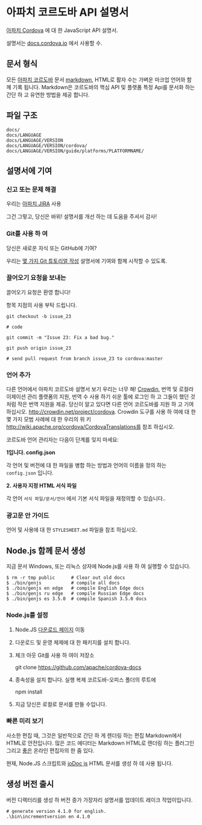 # 아파치 코르도바 API 설명서

[아파치 Cordova](http://cordova.io/) 에 대 한 JavaScript API 설명서.

설명서는 [docs.cordova.io](http://docs.cordova.io/) 에서 사용할 수.

## 문서 형식

모든 [아파치 코르도바](http://cordova.io/) 문서 [markdown](http://daringfireball.net/projects/markdown/syntax), HTML로 활자 수는 가벼운 마크업 언어와 함께 기록 됩니다. Markdown은 코르도바의 핵심 API 및 플랫폼 특정 Api를 문서화 하는 간단 하 고 유연한 방법을 제공 합니다.

## 파일 구조

    docs/
    docs/LANGUAGE
    docs/LANGUAGE/VERSION
    docs/LANGUAGE/VERSION/cordova/
    docs/LANGUAGE/VERSION/guide/platforms/PLATFORMNAME/
    

## 설명서에 기여

### 신고 또는 문제 해결

우리는 [아파치 JIRA](https://issues.apache.org/jira/browse/CB) 사용

그건 그렇고, 당신은 바위! 설명서를 개선 하는 데 도움을 주셔서 감사!

### Git를 사용 하 여

당신은 새로운 자식 또는 GitHub에 기여?

우리는 [몇 가지 Git 튜토리얼 작성](http://wiki.apache.org/cordova/ContributorWorkflow) 설명서에 기여와 함께 시작할 수 있도록.

### 끌어오기 요청을 보내는

끌어오기 요청은 환영 합니다!

항목 지점의 사용 부탁 드립니다.

    git checkout -b issue_23
    
    # code
    
    git commit -m "Issue 23: Fix a bad bug."
    
    git push origin issue_23
    
    # send pull request from branch issue_23 to cordova:master
    

### 언어 추가

다른 언어에서 아파치 코르도바 설명서 보기 우리는 너무 해! [Crowdin](http://crowdin.net/project/cordova), 번역 및 로컬라이제이션 관리 플랫폼의 지원, 번역 수 사용 하기 쉬운 툴에 로그인 하 고 그들이 했던 것 처럼 작은 번역 지원을 제공. 당신이 알고 있다면 다른 언어 코르도바를 지원 하 고 기여 하십시오. http://crowdin.net/project/cordova. Crowdin 도구를 사용 하 여에 대 한 몇 가지 모범 사례에 대 한 우리의 위 키 http://wiki.apache.org/cordova/CordovaTranslations를 참조 하십시오.

코르도바 언어 관리자는 다음이 단계를 잊지 마세요:

**1입니다. config.json**

각 언어 및 버전에 대 한 파일을 병합 하는 방법과 언어의 이름을 정의 하는 `config.json` 입니다.

**2. 사용자 지정 HTML 서식 파일**

각 언어 `서식 파일/문서/언어` 에서 기본 서식 파일을 재정의할 수 있습니다..

### 광고문 안 가이드

언어 및 사용에 대 한 `STYLESHEET.md` 파일을 참조 하십시오.

## Node.js 함께 문서 생성

지금 문서 Windows, 또는 리눅스 상자에 Node.js를 사용 하 여 실행할 수 있습니다.

    $ rm -r tmp public      # Clear out old docs
    $ ./bin/genjs           # compile all docs
    $ ./bin/genjs en edge   # compile English Edge docs
    $ ./bin/genjs ru edge   # compile Russian Edge docs
    $ ./bin/genjs es 3.5.0  # compile Spanish 3.5.0 docs
    

### Node.js를 설정

  1. Node.JS [다운로드 페이지](http://nodejs.org/download/) 이동
  2. 다운로드 및 운영 체제에 대 한 패키지를 설치 합니다.
  3. 체크 아웃 Git를 사용 하 여이 저장소
    
        git clone https://github.com/apache/cordova-docs
        

  4. 종속성을 설치 합니다. 실행 복제 코르도바-오피스 폴더의 루트에
    
        npm install
        

  5. 지금 당신은 로컬로 문서를 만들 수입니다.

### 빠른 미리 보기

사소한 편집 때, 그것은 일반적으로 간단 하 게 렌더링 하는 편집 Markdown에서 HTML로 안전입니다. 많은 코드 에디터는 Markdown HTML로 렌더링 하는 플러그인 그리고 [좋은](http://dillinger.io/) 온라인 편집자의 한 줌 있다.

현재, Node.JS 스크립트와 [joDoc js](https://github.com/kant2002/jodoc-js) HTML 문서를 생성 하 데 사용 됩니다.

## 생성 버전 출시

버전 디렉터리를 생성 하 버전 증가 가장자리 설명서를 업데이트 레이크 작업이입니다.

    # generate version 4.1.0 for english.
    .\bin\incrementversion en 4.1.0